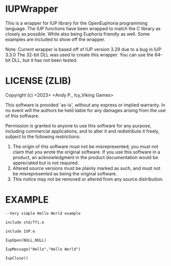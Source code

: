 # IUPWrapper

This is a wrapper for IUP library for the OpenEuphoria programming language. The IUP functions have been wrapped to match the C library as closely as possible. While also being Euphoria friendly as well. Some examples are included to show off the wrapper. 

Note: Current wrapper is based off of IUP version 3.29 due to a bug in IUP 3.3.0
The 32-bit DLL was used to create this wrapper. You can use the 64-bit DLL, but it has not been tested. 

# LICENSE (ZLIB)

Copyright (c) <2023> <Andy P., Icy_Viking Games>

This software is provided 'as-is', without any express or implied
warranty. In no event will the authors be held liable for any damages
arising from the use of this software.

Permission is granted to anyone to use this software for any purpose,
including commercial applications, and to alter it and redistribute it
freely, subject to the following restrictions:

1. The origin of this software must not be misrepresented; you must not
   claim that you wrote the original software. If you use this software
   in a product, an acknowledgment in the product documentation would be
   appreciated but is not required.
2. Altered source versions must be plainly marked as such, and must not be
   misrepresented as being the original software.
3. This notice may not be removed or altered from any source distribution.

# EXAMPLE

```euphoria
--Very simple Hello World example

include std/ffi.e

include IUP.e

IupOpen(NULL,NULL)

IupMessage("Hello","Hello World")

IupClose()
```
